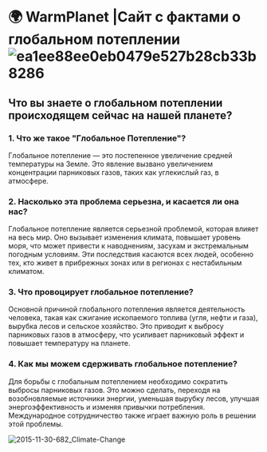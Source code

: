 # 🌍 WarmPlanet |Сайт с фактами о глобальном потеплении ![ea1ee88ee0eb0479e527b28cb33b8286](https://github.com/user-attachments/assets/f161c507-0e54-4cd3-93b2-9ebdee4e42ab)


## Что вы знаете о глобальном потеплении происходящем сейчас на нашей планете?

### 1. Что же такое "Глобальное Потепление"?
Глобальное потепление — это постепенное увеличение средней температуры на Земле. Это явление вызвано увеличением концентрации парниковых газов, таких как углекислый газ, в атмосфере.

### 2. Насколько эта проблема серьезна, и касается ли она нас?
Глобальное потепление является серьезной проблемой, которая влияет на весь мир. Оно вызывает изменения климата, повышает уровень моря, что может привести к наводнениям, засухам и экстремальным погодным условиям. Эти последствия касаются всех людей, особенно тех, кто живет в прибрежных зонах или в регионах с нестабильным климатом.

### 3. Что провоцирует глобальное потепление?
Основной причиной глобального потепления является деятельность человека, такая как сжигание ископаемого топлива (угля, нефти и газа), вырубка лесов и сельское хозяйство. Это приводит к выбросу парниковых газов в атмосферу, что усиливает парниковый эффект и повышает температуру на планете.

### 4. Как мы можем сдерживать глобальное потепление?
Для борьбы с глобальным потеплением необходимо сократить выбросы парниковых газов. Это можно сделать, переходя на возобновляемые источники энергии, уменьшая вырубку лесов, улучшая энергоэффективность и изменяя привычки потребления. Международное сотрудничество также играет важную роль в решении этой проблемы.


![2015-11-30-682_Climate-Change](https://github.com/user-attachments/assets/a1d56c22-21f9-479e-b20f-658f1cbf2d69)
